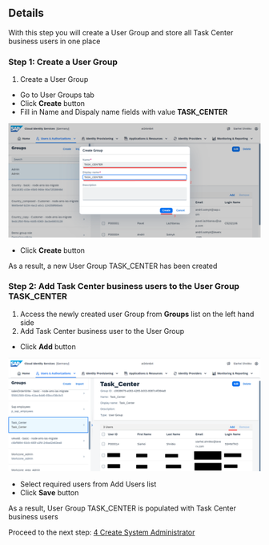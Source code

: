 ## Details

With this step you will create a User Group and store all Task Center business users in one place


### Step 1: Create a User Group

1. Create a User Group

- Go to User Groups tab
- Click **Create** button
- Fill in Name and Dispaly name fields with value **TASK_CENTER**

![create a user group](./Images/1.1.1.png "create a user group")

- Click **Create** button

As a result, a new User Group TASK_CENTER has been created


### Step 2: Add Task Center business users to the User Group TASK_CENTER

1. Access the newly created user Group from **Groups** list on the left hand side
2. Add Task Center business user to the User Group

- Click **Add** button

![add user to user group](./Images/2.2.1.png "add user to user group")

- Select required users from Add Users list
- Click **Save** button

As a result, User Group TASK_CENTER is populated with Task Center business users 


Proceed to the next step: [4 Create System Administrator](https://github.com/Sereg20/Task_Center/blob/master/IAS_config/4%20Create%20System%20Admin/README.md)
